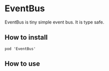 # EventBus

EventBus is tiny simple event bus. It is type safe.

## How to install

```
pod 'EventBus'
```

## How to use
